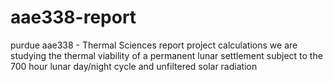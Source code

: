 # aae338-report

purdue aae338 - Thermal Sciences report project calculations
we are studying the thermal viability of a permanent lunar settlement subject to the 700 hour lunar day/night cycle and unfiltered solar radiation